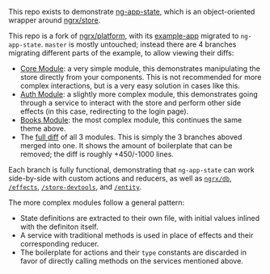 This repo exists to demonstrate [ng-app-state](https://github.com/simontonsoftware/ng-app-state), which is an object-oriented wrapper around [ngrx/store](https://github.com/ngrx/platform/blob/master/docs/store/README.md).
 
 This repo is a fork of [ngrx/platform](https://github.com/ngrx/platform), with its [example-app](https://github.com/ngrx/platform/blob/master/example-app/README.md) migrated to `ng-app-state`. `master` is mostly untouched; instead there are 4 branches migrating different parts of the example, to allow viewing their diffs:

- [Core Module](https://github.com/simontonsoftware/ngrx-example-app-to-ng-app-state/compare/master...migrate-core): a very simple module, this demonstrates manipulating the store directly from your components. This is not recommended for more complex interactions, but is a very easy solution in cases like this.
- [Auth Module](https://github.com/simontonsoftware/ngrx-example-app-to-ng-app-state/compare/master...migrate-auth): a slightly more complex module, this demonstrates going through a service to interact with the store and perform other side effects (in this case, redirecting to the login page). 
- [Books Module](https://github.com/simontonsoftware/ngrx-example-app-to-ng-app-state/compare/master...migrate-books): the most complex module, this continues the same theme above.
- The [full diff](https://github.com/simontonsoftware/ngrx-example-app-to-ng-app-state/compare/master...migrate-all) of all 3 modules. This is simply the 3 branches aboved merged into one. It shows the amount of boilerplate that can be removed; the diff is roughly +450/-1000 lines.

Each branch is fully functional, demonstrating that `ng-app-state` can work side-by-side with custom actions and reducers, as well as [`ngrx/db`](https://github.com/ngrx/db), [`/effects`](https://github.com/ngrx/platform/blob/master/docs/effects/README.md), [`/store-devtools`](https://github.com/ngrx/platform/blob/master/docs/store-devtools/README.md), and [`/entity`](https://github.com/ngrx/platform/blob/master/docs/entity/README.md).

The more complex modules follow a general pattern:
- State definitions are extracted to their own file, with initial values inlined with the definiton itself.
- A service with traditional methods is used in place of effects and their corresponding reducer.
- The boilerplate for actions and their `type` constants are discarded in favor of directly calling methods on the services mentioned above.
